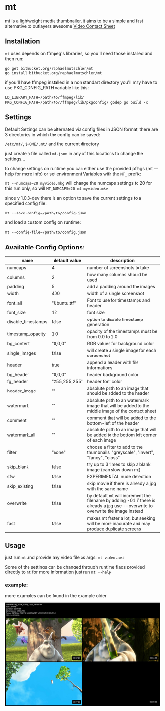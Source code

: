 # mt

mt is a lightweight media thumbnailer. it aims to be a simple and fast alternative to outlayers awesome [Video Contact Sheet](http://p.outlyer.net/vcs/)

## Installation

`mt` uses depends on ffmpeg's libraries, so you'll need those installed and then run:

```
go get bitbucket.org/raphaelmutschler/mt
go install bitbucket.org/raphaelmutschler/mt
```

if you'll have ffmpeg installed in a non standart directory you'll may have to use PKG_CONFIG_PATH variable like this:

```
LD_LIBRARY_PATH=/path/to/ffmpeg/lib/ PKG_CONFIG_PATH=/path/to//ffmpeg/lib/pkgconfig/ godep go build -x
```

## Settings

Default Settings can be alternated via config files in JSON format, there are 3 directories in which the config can be saved:

`/etc/mt/`, `$HOME/.mt/` and the current directory

just create a file called `md.json` in any of this locations to change the settings...

to change settings on runtime you can either use the provided pflags (mt --help for more info) or set environment Variables with the `MT_` prefix:

`mt --numcaps=20 myvideo.mkg` will change the numcaps settings to 20 for this run only, so will `MT_NUMCAPS=20 mt myvideo.mkv` 

since v 1.0.3-dev there is an option to save the current settings to a specified config file:

`mt --save-config=/path/to/config.json` 

and load a custom config on runtime:

`mt --config-file=/path/to/config.json`

## Available Config Options:

| name | default value | description |
| ---- | ----- | ----------- |
| numcaps | 4 | number of screenshots to take |
| columns | 2 | how many columns should be used |
| padding | 5 | add a padding around the images |
| width | 400 | width of a single screenshot |
| font_all | "Ubuntu.ttf" | Font to use for timestamps and header |
| font_size | 12 | font size |
| disable_timestamps | false | option to disable timestamp generation |
| timestamp_opacity | 1.0 | opacity of the timestamps must be from 0.0 to 1.0 |
| bg_content | "0,0,0" | RGB values for background color |
| single_images | false | will create a single image for each screenshot |
| header | true | append a header with file informations |
| bg_header | "0,0,0" | header background color |
| fg_header | "255,255,255" | header font color |
| header_image | "" | absolute path to an image that should be added to the header |
| watermark | "" | absolute path to an watermark image that will be added to the middle image of the contact sheet |
| comment | "" | comment that will be added to the bottom-left of the header |
| watermark_all | "" | absolute path to an image that will be added to the bottom left corner of each image |
| filter | "none" | choose a filter to add to the thumbnails: "greyscale", "invert", "fancy", "cross" |
| skip_blank | false | try up to 3 times to skip a blank image (can slow down mt) |
| sfw | false | EXPERIMENTAL nude detection |
| skip_existing | false | skip movie if there is already a jpg with the same name |
| overwrite | false | by default mt will increment the filename by adding -01 if there is already a jpg use --overwrite to overwrite the image instead |
| fast | false | makes mt faster a lot, but seeking will be more inacurate and may produce duplicate screens |

## Usage

just run `mt` and provide any video file as args:
`mt video.avi`

Some of the settings can be changed through runtime flags provided directly to `mt` for more information just run `mt --help`

### example:

more examples can be found in the example older

![alt text](./example/mt_2x2.jpg)
